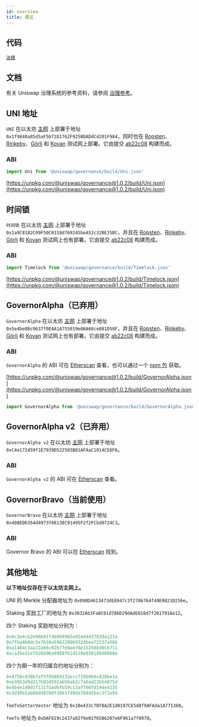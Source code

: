 ```yaml
---
id: overview
title: 概览
---
```


## 代码

[`治理`](https://github.com/Uniswap/governance)

## 文档

有关 Uniswap 治理系统的参考资料，请参阅 [治理参考](../../../contracts/v3/reference/governance/overview.md)。

## UNI 地址

`UNI` 在以太坊 [主网](https://etherscan.io/address/0x1f9840a85d5aF5bf1D1762F925BDADdC4201F984) 上部署于地址 `0x1f9840a85d5aF5bf1D1762F925BDADdC4201F984`，同时也在 [Ropsten](https://ropsten.etherscan.io/address/0x1f9840a85d5aF5bf1D1762F925BDADdC4201F984)、[Rinkeby](https://rinkeby.etherscan.io/address/0x1f9840a85d5aF5bf1D1762F925BDADdC4201F984)、[Görli](https://goerli.etherscan.io/address/0x1f9840a85d5aF5bf1D1762F925BDADdC4201F984) 和 [Kovan](https://kovan.etherscan.io/address/0x1f9840a85d5aF5bf1D1762F925BDADdC4201F984) 测试网上部署。它由提交 [ab22c08](https://github.com/Uniswap/governance/commit/ab22c084bacb2636a1aebf9759890063eb6e4946) 构建而成。

### ABI

```typescript
import Uni from '@uniswap/governance/build/Uni.json'
```

[https://unpkg.com/@uniswap/governance@1.0.2/build/Uni.json](https://unpkg.com/@uniswap/governance@1.0.2/build/Uni.json)

## 时间锁

`时间锁` 在以太坊 [主网](https://etherscan.io/address/0x1a9C8182C09F50C8318d769245beA52c32BE35BC) 上部署于地址 `0x1a9C8182C09F50C8318d769245beA52c32BE35BC`，并且在 [Ropsten](https://ropsten.etherscan.io/address/0x1a9C8182C09F50C8318d769245beA52c32BE35BC)、[Rinkeby](https://rinkeby.etherscan.io/address/0x1a9C8182C09F50C8318d769245beA52c32BE35BC)、[Görli](https://goerli.etherscan.io/address/0x1a9C8182C09F50C8318d769245beA52c32BE35BC) 和 [Kovan](https://kovan.etherscan.io/address/0x1a9C8182C09F50C8318d769245beA52c32BE35BC) 测试网上也有部署。它由提交 [ab22c08](https://github.com/Uniswap/governance/commit/ab22c084bacb2636a1aebf9759890063eb6e4946) 构建而成。

### ABI

```typescript
import Timelock from '@uniswap/governance/build/Timelock.json'
```

[https://unpkg.com/@uniswap/governance@1.0.2/build/Timelock.json](https://unpkg.com/@uniswap/governance@1.0.2/build/Timelock.json)

## GovernorAlpha（已弃用）

`GovernorAlpha` 在以太坊 [主网](https://etherscan.io/address/0x5e4be8Bc9637f0EAA1A755019e06A68ce081D58F) 上部署于地址 `0x5e4be8Bc9637f0EAA1A755019e06A68ce081D58F`，并且在 [Ropsten](https://ropsten.etherscan.io/address/0x5e4be8Bc9637f0EAA1A755019e06A68ce081D58F)、[Rinkeby](https://rinkeby.etherscan.io/address/0x5e4be8Bc9637f0EAA1A755019e06A68ce081D58F)、[Görli](https://goerli.etherscan.io/address/0x5e4be8Bc9637f0EAA1A755019e06A68ce081D58F) 和 [Kovan](https://kovan.etherscan.io/address/0x5e4be8Bc9637f0EAA1A755019e06A68ce081D58F) 测试网上也有部署。它由提交 [ab22c08](https://github.com/Uniswap/governance/commit/ab22c084bacb2636a1aebf9759890063eb6e4946) 构建而成。

### ABI

`GovernorAlpha` 的 ABI 可在 [Etherscan](https://etherscan.io/address/0x5e4be8Bc9637f0EAA1A755019e06A68ce081D58F) 查看，也可以通过一个 [npm 包](https://www.npmjs.com/package/@uniswap/governance) 获取。

[https://unpkg.com/@uniswap/governance@1.0.2/build/GovernorAlpha.json](https://unpkg.com/@uniswap/governance@1.0.2/build/GovernorAlpha.json)

```typescript
import GovernorAlpha from '@uniswap/governance/build/GovernorAlpha.json'
```

## GovernorAlpha v2（已弃用）

`GovernorAlpha v2` 在以太坊 [主网](https://etherscan.io/address/0xC4e172459f1E7939D522503B81AFAaC1014CE6F6) 上部署于地址 `0xC4e172459f1E7939D522503B81AFAaC1014CE6F6`。

### ABI

`GovernorAlpha v2` 的 ABI 可在 [Etherscan](https://etherscan.io/address/0xC4e172459f1E7939D522503B81AFAaC1014CE6F6) 查看。

## GovernorBravo（当前使用）

`GovernorBravo` 在以太坊 [主网](https://etherscan.io/address/0x408ED6354d4973f66138C91495F2f2FCbd8724C3#code) 上部署于地址 `0x408ED6354d4973f66138C91495F2f2FCbd8724C3`。

### ABI

Governor Bravo 的 ABI 可以在 [Etherscan](https://etherscan.io/address/0x408ED6354d4973f66138C91495F2f2FCbd8724C3#code) 找到。

## 其他地址

**以下地址仅存在于以太坊主网上。**

UNI 的 Merkle 分配器地址为 `0x090D4613473dEE047c3f2706764f49E0821D256e`。

Staking 奖励工厂的地址为 `0x3032Ab3Fa8C01d786D29dAdE018d7f2017918e12`。

四个 Staking 奖励地址分别为：

```js
0x6c3e4cb2e96b01f4b866965a91ed4437839a121a
0x7fba4b8dc5e7616e59622806932dbea72537a56b
0xa1484c3aa22a66c62b77e0ae78e15258bd0cb711
0xca35e32e7926b96a9988f61d510e038108d8068e
```

四个为期一年的归属合约地址分别为：

```js
0x4750c43867ef5f89869132eccf19b9b6c4286e1a
0xe3953d9d317b834592ab58ab2c7a6ad22b54075d
0x4b4e140d1f131fdad6fb59c13af796fd194e4135
0x3d30b1ab88d487b0f3061f40de76845bec3f1e94
```

`feeToSetterVester` 地址为 `0x18e433c7Bf8A2E1d0197CE5d8f9AFAda1A771360`。

`feeTo` 地址为 `0xDAF819c2437a82f9e01f6586207ebF961a7f0970`。